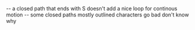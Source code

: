 -- a closed path that ends with S doesn't add a nice loop for continous motion
-- some closed paths mostly outlined characters go bad don't know why
